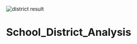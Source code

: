 ![district result](https://user-images.githubusercontent.com/86568537/130340007-d15dc63d-97e0-4007-97d9-80f0547f7e6a.png)

# School_District_Analysis
